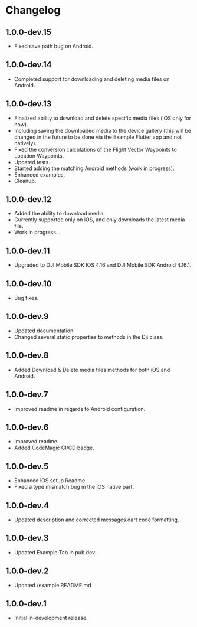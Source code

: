 # Changelog

## 1.0.0-dev.15
- Fixed save path bug on Android.

## 1.0.0-dev.14
- Completed support for downloading and deleting media files on Android.

## 1.0.0-dev.13
- Finalized ability to download and delete specific media files (iOS only for now).
- Including saving the downloaded media to the device gallery (this will be changed in the future to be done via the Example Flutter app and not natively).
- Fixed the conversion calculations of the Flight Vector Waypoints to Location Waypoints.
- Updated tests.
- Started adding the matching Android methods (work in progress).
- Enhanced examples.
- Cleanup.

## 1.0.0-dev.12
- Added the ability to download media.
- Currently supported only on iOS, and only downloads the latest media file.
- Work in progress...

## 1.0.0-dev.11
- Upgraded to DJI Mobile SDK IOS 4.16 and DJI Mobile SDK Android 4.16.1.
## 1.0.0-dev.10
- Bug fixes.

## 1.0.0-dev.9
- Updated documentation.
- Changed several static properties to methods in the Dji class.

## 1.0.0-dev.8
- Added Download & Delete media files methods for both iOS and Android.

## 1.0.0-dev.7
- Improved readme in regards to Android configuration.

## 1.0.0-dev.6
- Improved readme.
- Added CodeMagic CI/CD badge.

## 1.0.0-dev.5
- Enhanced iOS setup Readme.
- Fixed a type mismatch bug in the iOS native part.

## 1.0.0-dev.4
- Updated description and corrected messages.dart code formatting.

## 1.0.0-dev.3
- Updated Example Tab in pub.dev.

## 1.0.0-dev.2
- Updated /example README.md

## 1.0.0-dev.1
- Initial in-development release.

